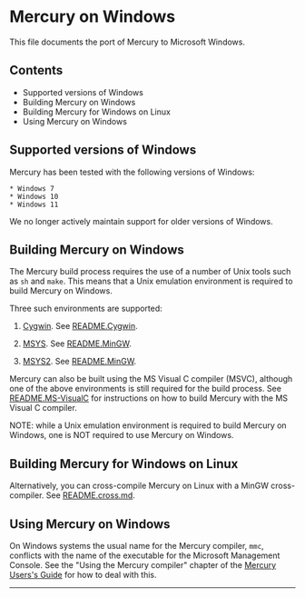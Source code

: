 Mercury on Windows
==================

This file documents the port of Mercury to Microsoft Windows.

Contents
--------

* Supported versions of Windows
* Building Mercury on Windows
* Building Mercury for Windows on Linux
* Using Mercury on Windows

Supported versions of Windows
-----------------------------

Mercury has been tested with the following versions of Windows:

    * Windows 7
    * Windows 10
    * Windows 11

We no longer actively maintain support for older versions of Windows.

Building Mercury on Windows
---------------------------

The Mercury build process requires the use of a number of Unix tools such as
`sh` and `make`. This means that a Unix emulation environment is required to
build Mercury on Windows.

Three such environments are supported:

1. [Cygwin](https://www.cygwin.com). See [README.Cygwin](README.Cygwin).

2. [MSYS](https://osdn.net/projects/mingw/). See [README.MinGW](README.MinGW).

3. [MSYS2](https://www.msys2.org). See [README.MinGW](README.MinGW).

Mercury can also be built using the MS Visual C compiler (MSVC), although one
of the above environments is still required for the build process.
See [README.MS-VisualC](README.MS-VisualC) for instructions on how to build
Mercury with the MS Visual C compiler.

NOTE: while a Unix emulation environment is required to build Mercury on
Windows, one is NOT required to use Mercury on Windows.

Building Mercury for Windows on Linux
-------------------------------------

Alternatively, you can cross-compile Mercury on Linux with a MinGW
cross-compiler.  See [README.cross.md](README.cross.md).

Using Mercury on Windows
------------------------

On Windows systems the usual name for the Mercury compiler, `mmc`, conflicts
with the name of the executable for the Microsoft Management Console.
See the "Using the Mercury compiler" chapter of the
[Mercury Users's Guide](https://mercurylang.org/documentation/documentation.html) for
how to deal with this.

-----------------------------------------------------------------------------
